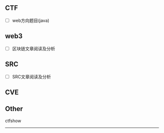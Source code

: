 ## CTF
- [ ] web方向题目(java)

## web3
- [ ] 区块链文章阅读及分析

## SRC
- [ ] SRC文章阅读及分析

## CVE

## Other
ctfshow


---




